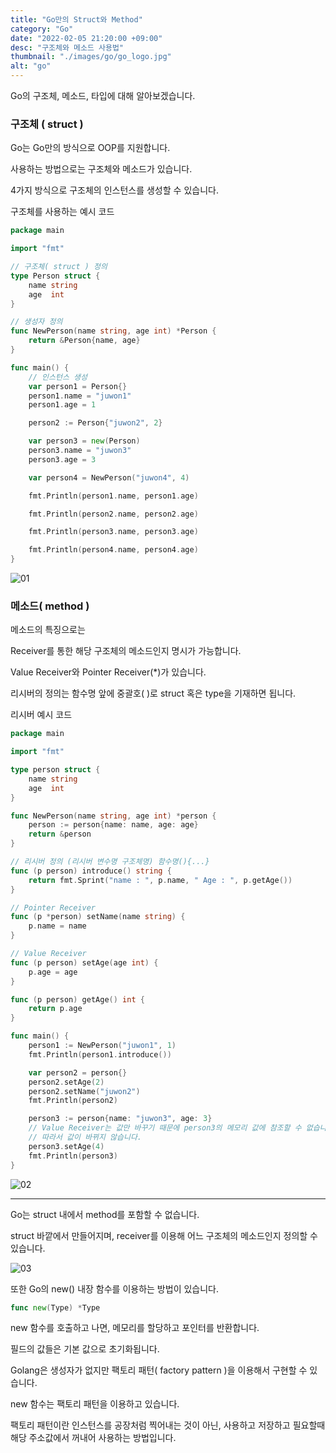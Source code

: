 ```yaml
---
title: "Go만의 Struct와 Method"
category: "Go"
date: "2022-02-05 21:20:00 +09:00"
desc: "구조체와 메소드 사용법"
thumbnail: "./images/go/go_logo.jpg"
alt: "go"
---
```


Go의 구조체, 메소드, 타입에 대해 알아보겠습니다.

### 구조체 ( struct )
Go는 Go만의 방식으로 OOP를 지원합니다. 

사용하는 방법으로는 구조체와 메소드가 있습니다.

4가지 방식으로 구조체의 인스턴스를 생성할 수 있습니다.

구조체를 사용하는 예시 코드 

```go
package main

import "fmt"

// 구조체( struct ) 정의
type Person struct {
	name string
	age  int
}

// 생성자 정의
func NewPerson(name string, age int) *Person {
	return &Person{name, age}
}

func main() {
	// 인스턴스 생성
	var person1 = Person{}
	person1.name = "juwon1"
	person1.age = 1

	person2 := Person{"juwon2", 2}

	var person3 = new(Person)
	person3.name = "juwon3"
	person3.age = 3

	var person4 = NewPerson("juwon4", 4)

	fmt.Println(person1.name, person1.age)

	fmt.Println(person2.name, person2.age)

	fmt.Println(person3.name, person3.age)

	fmt.Println(person4.name, person4.age)
}
```
![01](https://user-images.githubusercontent.com/85836879/172331700-09d9dd50-8023-4cce-91a0-e35d6196c4c5.png)

### 메소드( method )

메소드의 특징으로는

Receiver를 통한 해당 구조체의 메소드인지 명시가 가능합니다.

Value Receiver와 Pointer Receiver(\*)가 있습니다.

리시버의 정의는 함수명 앞에 중괄호( )로 struct 혹은 type을 기재하면 됩니다.

리시버 예시 코드

```go
package main

import "fmt"

type person struct {
	name string
	age  int
}

func NewPerson(name string, age int) *person {
	person := person{name: name, age: age}
	return &person
}

// 리시버 정의 (리시버 변수명 구조체명) 함수명(){...}
func (p person) introduce() string {
	return fmt.Sprint("name : ", p.name, " Age : ", p.getAge())
}

// Pointer Receiver
func (p *person) setName(name string) {
	p.name = name
}

// Value Receiver
func (p person) setAge(age int) {
	p.age = age
}

func (p person) getAge() int {
	return p.age
}

func main() {
	person1 := NewPerson("juwon1", 1)
	fmt.Println(person1.introduce())

	var person2 = person{}
	person2.setAge(2)
	person2.setName("juwon2")
	fmt.Println(person2)

	person3 := person{name: "juwon3", age: 3}
	// Value Receiver는 값만 바꾸기 때문에 person3의 메모리 값에 참조할 수 없습니다.
    // 따라서 값이 바뀌지 않습니다.
    person3.setAge(4)
	fmt.Println(person3)
}
```

![02](https://user-images.githubusercontent.com/85836879/172331693-cf2a3113-154d-410f-9664-16ef0f0843d7.png)

---

Go는 struct 내에서 method를 포함할 수 없습니다.

struct 바깥에서 만들어지며, receiver를 이용해 어느 구조체의 메소드인지 정의할 수 있습니다.

![03](https://user-images.githubusercontent.com/85836879/172331678-9ab29842-2bf1-4081-87ca-42c8961cb09b.png)

또한 Go의 new() 내장 함수를 이용하는 방법이 있습니다.

```go
func new(Type) *Type
```

new 함수를 호출하고 나면, 메모리를 할당하고 포인터를 반환합니다.

필드의 값들은 기본 값으로 초기화됩니다.

Golang은 생성자가 없지만 팩토리 패턴( factory pattern )을 이용해서 구현할 수 있습니다.

new 함수는 팩토리 패턴을 이용하고 있습니다.

팩토리 패턴이란 인스턴스를 공장처럼 찍어내는 것이 아닌, 사용하고 저장하고 필요할때 해당 주소값에서 꺼내어 사용하는 방법입니다.